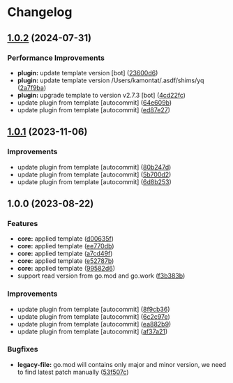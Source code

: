 # Changelog

## [1.0.2](https://github.com/kc-workspace/asdf-golang/compare/v1.0.1...v1.0.2) (2024-07-31)


### Performance Improvements

* **plugin:** update template version [bot] ([23600d6](https://github.com/kc-workspace/asdf-golang/commit/23600d672b0b0230d4cee22f685032a8b096d303))
* **plugin:** update template version /Users/kamontat/.asdf/shims/yq ([2a7f9ba](https://github.com/kc-workspace/asdf-golang/commit/2a7f9bab98e8522b5aac7cc07e001e36cb25d312))
* **plugin:** upgrade template to version v2.7.3 [bot] ([4cd22fc](https://github.com/kc-workspace/asdf-golang/commit/4cd22fc2c032856ba1fcab4e87b08e9eb2eed3f8))
* update plugin from template [autocommit] ([64e609b](https://github.com/kc-workspace/asdf-golang/commit/64e609b687e4e33243f10068b0c6b604cb3bda09))
* update plugin from template [autocommit] ([ed87e27](https://github.com/kc-workspace/asdf-golang/commit/ed87e279a1a5d93bf17175a3cf2955b04c0f8f87))

## [1.0.1](https://github.com/kc-workspace/asdf-golang/compare/v1.0.0...v1.0.1) (2023-11-06)


### Improvements

* update plugin from template [autocommit] ([80b247d](https://github.com/kc-workspace/asdf-golang/commit/80b247ddc66f9f4e7d937a069256382274b7ba1a))
* update plugin from template [autocommit] ([5b700d2](https://github.com/kc-workspace/asdf-golang/commit/5b700d27fe7062f09a5ded2b2f28a623085710c3))
* update plugin from template [autocommit] ([6d8b253](https://github.com/kc-workspace/asdf-golang/commit/6d8b253f700d564328a6b67ab034f3baa2d93b2f))

## 1.0.0 (2023-08-22)


### Features

* **core:** applied template ([d00635f](https://github.com/kc-workspace/asdf-golang/commit/d00635fd960b41c7a4032bb55ab5bbb5e7c36b9a))
* **core:** applied template ([ee770db](https://github.com/kc-workspace/asdf-golang/commit/ee770db89cc81683f82753ad5471c52fc26ba8e8))
* **core:** applied template ([a7cd49f](https://github.com/kc-workspace/asdf-golang/commit/a7cd49fa4a764739612afcb48ce60c79295a179d))
* **core:** applied template ([e52787b](https://github.com/kc-workspace/asdf-golang/commit/e52787bd17b9c97f45f83194f492f0c3ded203e4))
* **core:** applied template ([99582d6](https://github.com/kc-workspace/asdf-golang/commit/99582d6853bea150e5f8bad290790aeaabebb6ff))
* support read version from go.mod and go.work ([f3b383b](https://github.com/kc-workspace/asdf-golang/commit/f3b383bf0cab69ae5e5e6007ae3290b524317da1))


### Improvements

* update plugin from template [autocommit] ([8f9cb36](https://github.com/kc-workspace/asdf-golang/commit/8f9cb36c8112e2886cb4768f89277b176ae38f39))
* update plugin from template [autocommit] ([6c2c97e](https://github.com/kc-workspace/asdf-golang/commit/6c2c97eaaf40d1460893cdfb937585f477b453c9))
* update plugin from template [autocommit] ([ea882b9](https://github.com/kc-workspace/asdf-golang/commit/ea882b93da611caa2fa7475b4af7f161c13a8b3a))
* update plugin from template [autocommit] ([af37a21](https://github.com/kc-workspace/asdf-golang/commit/af37a218d4b5a3500a386ef424740ea70c3b7b39))


### Bugfixes

* **legacy-file:** go.mod will contains only major and minor version, we need to find latest patch manually ([53f507c](https://github.com/kc-workspace/asdf-golang/commit/53f507c2970dff02c10f895631b323c28e3fda54))
